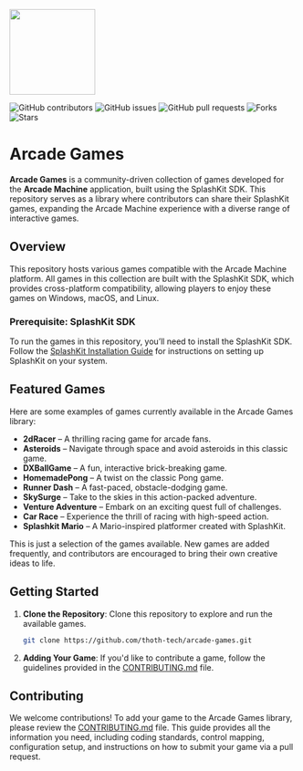 <p align="left">
    <img width="150px" src="https://github.com/thoth-tech/.github/blob/main/images/splashkit.png"/>
</p>

![GitHub contributors](https://img.shields.io/github/contributors/thoth-tech/arcade-games?label=Contributors&color=F5A623)
![GitHub issues](https://img.shields.io/github/issues/thoth-tech/arcade-games?label=Issues&color=F5A623)
![GitHub pull requests](https://img.shields.io/github/issues-pr/thoth-tech/arcade-games?label=Pull%20Requests&color=F5A623)
![Forks](https://img.shields.io/github/forks/thoth-tech/arcade-games?label=Forks&color=F5A623)
![Stars](https://img.shields.io/github/stars/thoth-tech/arcade-games?label=Stars&color=F5A623)

# Arcade Games

**Arcade Games** is a community-driven collection of games developed for the **Arcade Machine** application, built using the SplashKit SDK. This repository serves as a library where contributors can share their SplashKit games, expanding the Arcade Machine experience with a diverse range of interactive games.

## Overview

This repository hosts various games compatible with the Arcade Machine platform. All games in this collection are built with the SplashKit SDK, which provides cross-platform compatibility, allowing players to enjoy these games on Windows, macOS, and Linux.

### Prerequisite: SplashKit SDK

To run the games in this repository, you’ll need to install the SplashKit SDK. Follow the [SplashKit Installation Guide](https://splashkit.io/installation/) for instructions on setting up SplashKit on your system.

## Featured Games

Here are some examples of games currently available in the Arcade Games library:

- **2dRacer** – A thrilling racing game for arcade fans.
- **Asteroids** – Navigate through space and avoid asteroids in this classic game.
- **DXBallGame** – A fun, interactive brick-breaking game.
- **HomemadePong** – A twist on the classic Pong game.
- **Runner Dash** – A fast-paced, obstacle-dodging game.
- **SkySurge** – Take to the skies in this action-packed adventure.
- **Venture Adventure** – Embark on an exciting quest full of challenges.
- **Car Race** – Experience the thrill of racing with high-speed action.
- **Splashkit Mario** – A Mario-inspired platformer created with SplashKit.

This is just a selection of the games available. New games are added frequently, and contributors are encouraged to bring their own creative ideas to life.

## Getting Started

1. **Clone the Repository**: Clone this repository to explore and run the available games.

    ```bash
    git clone https://github.com/thoth-tech/arcade-games.git
    ```

2. **Adding Your Game**: If you'd like to contribute a game, follow the guidelines provided in the [CONTRIBUTING.md](./CONTRIBUTING.md) file.

## Contributing

We welcome contributions! To add your game to the Arcade Games library, please review the [CONTRIBUTING.md](./CONTRIBUTING.md) file. This guide provides all the information you need, including coding standards, control mapping, configuration setup, and instructions on how to submit your game via a pull request.
